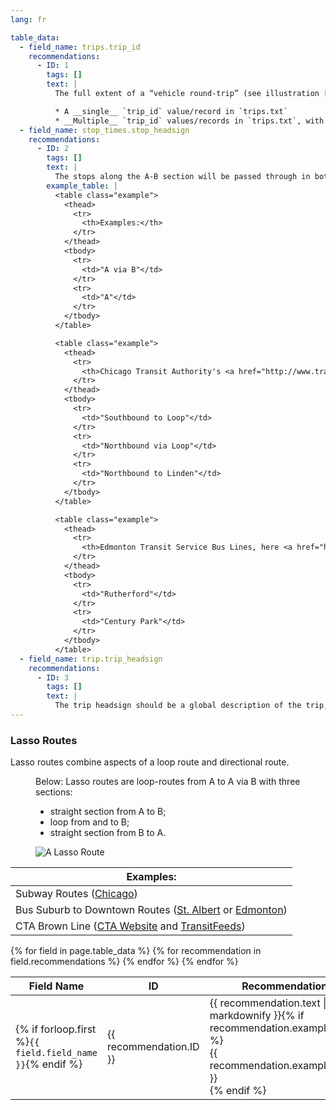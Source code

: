 ```yaml
---
lang: fr

table_data:
  - field_name: trips.trip_id
    recommendations:
      - ID: 1
        tags: []
        text: |
          The full extent of a “vehicle round-trip” (see illustration [above](#lasso-route-fig)) consists of travel from A to B to B and back to A. An entire vehicle round-trip may be expressed by: <!-- (103) -->

          * A __single__ `trip_id` value/record in `trips.txt`
          * __Multiple__ `trip_id` values/records in `trips.txt`, with continuous travel indicated by `block_id`.
  - field_name: stop_times.stop_headsign
    recommendations:
      - ID: 2
        tags: []
        text: |
          The stops along the A-B section will be passed through in both directions. `stop_headsign` facilitates distinguishing travel direction. Therefore, providing `stop_headsign` is recommended for these trips. <!-- (94) -->
        example_table: |
          <table class="example">
            <thead>
              <tr>
                <th>Examples:</th>
              </tr>
            </thead>
            <tbody>
              <tr>
                <td>"A via B"</td>
              </tr>
              <tr>
                <td>"A"</td>
              </tr>
            </tbody>
          </table>

          <table class="example">
            <thead>
              <tr>
                <th>Chicago Transit Authority's <a href="http://www.transitchicago.com/purpleline/">Purple Line</a></th>
              </tr>
            </thead>
            <tbody>
              <tr>
                <td>"Southbound to Loop"</td>
              </tr>
              <tr>
                <td>"Northbound via Loop"</td>
              </tr>
              <tr>
                <td>"Northbound to Linden"</td>
              </tr>
            </tbody>
          </table>

          <table class="example">
            <thead>
              <tr>
                <th>Edmonton Transit Service Bus Lines, here <a href="http://webdocs.edmonton.ca/transit/route_schedules_and_maps/future/RT039.pdf">the 39</a></th>
              </tr>
            </thead>
            <tbody>
              <tr>
                <td>"Rutherford"</td>
              </tr>
              <tr>
                <td>"Century Park"</td>
              </tr>
            </tbody>
          </table>
  - field_name: trip.trip_headsign
    recommendations:
      - ID: 3
        tags: []
        text: |
          The trip headsign should be a global description of the trip, like displayed in the schedules. Could be “Linden to Linden via Loop” (Chicago example), or “A to A via B” (generic example). <!-- (95) -->
---
```


### Lasso Routes

Lasso routes combine aspects of a loop route and directional route.

<figure id="lasso-route-fig">
  <figcaption>Below: Lasso routes are loop-routes from A to A via B with three sections:<br>
    <ul>
      <li>straight section from A to B;</li>
      <li>loop from and to B;</li>
      <li>straight section from B to A.</li>
    </ul>
  </figcaption>
  <img style="max-width: 30%" src="{{ "/best-practices/images/lasso-route.svg" | prepend: site.baseurl }}" alt="A Lasso Route">
</figure>

| Examples: |
| -------- |
| Subway Routes ([Chicago](http://www.transitchicago.com/assets/1/maps/L_Map_March_2016_s_lite.pdf)) |
| Bus Suburb to Downtown Routes ([St. Albert](https://stalbert.ca/uploads/PDF-infosheets/RideGuide-201-207_Revised_Oct_2017.pdf) or [Edmonton](http://webdocs.edmonton.ca/transit/route_schedules_and_maps/future/RT039.pdf)) |
| CTA Brown Line ([CTA Website](http://www.transitchicago.com/brownline/) and [TransitFeeds](https://transitfeeds.com/p/chicago-transit-authority/165/latest/route/Brn)) |

<div class="table-wrapper">
  <table class="recommendation">
    <thead>
      <tr>
        <th>Field Name</th>
        <th>ID</th>
        <th>Recommendation</th>
      </tr>
    </thead>
    <tbody>
    {% for field in page.table_data %}
      {% for recommendation in field.recommendations %}
      <tr id="{{ page.slug }}_{{ recommendation.ID }}" class="anchor-row{% if forloop.first %} field-row{% endif %}{% for tag in recommendation.tags %} {{ tag }}{% endfor %}">
        <td>{% if forloop.first %}<code>{{ field.field_name }}</code>{% endif %}</td>
        <td><div class="anchor-node"><p>{{ recommendation.ID }}</p><a class="anchor-link" href="#{{ page.slug }}_{{ recommendation.ID }}"><i class="fa fa-link" aria-hidden="true"></i></a></div></td>
        <td>{{ recommendation.text | markdownify }}{% if recommendation.example_table %}<div class="table-wrapper">{{ recommendation.example_table }}</div>{% endif %}</td>
      </tr>
      {% endfor %}
    {% endfor %}
    </tbody>
  </table>
</div>
